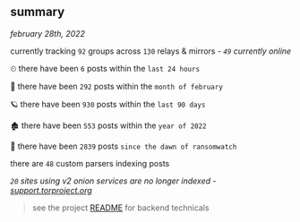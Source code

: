
## summary
_february 28th, 2022_

currently tracking `92` groups across `130` relays & mirrors - _`49` currently online_

⏲ there have been `6` posts within the `last 24 hours`

🦈 there have been `292` posts within the `month of february`

🪐 there have been `930` posts within the `last 90 days`

🏚 there have been `553` posts within the `year of 2022`

🦕 there have been `2839` posts `since the dawn of ransomwatch`

there are `48` custom parsers indexing posts

_`20` sites using v2 onion services are no longer indexed - [support.torproject.org](https://support.torproject.org/onionservices/v2-deprecation/)_

> see the project [README](https://github.com/thetanz/ransomwatch#ransomwatch--) for backend technicals
